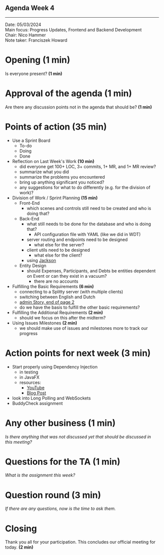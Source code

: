 ## Agenda Week 4

---

Date:           05/03/2024\
Main focus:     Progress Updates, Frontend and Backend Development\
Chair:          Nico Hammer\
Note taker:     Franciszek Howard

# Opening **(1 min)**
Is everyone present? **(1 min)**

# Approval of the agenda **(1 min)**
Are there any discussion points not in the agenda that should be? **(1 min)**

# Points of action **(35 min)**
- Use a Sprint Board
  - To-do
  - Doing
  - Done
- Reflection on Last Week's Work **(10 min)**
  - did everyone get 100+ LOC, 3+ commits, 1+ MR, and 1+ MR review?
  - summarize what you did
  - summarize the problems you encountered
  - bring up anything significant you noticed?
  - any suggestions for what to do differently (e.g. for the division of work)?
- Division of Work / Sprint Planning **(15 min)**
  - Front-End
    - which scenes and controls still need to be created and who is doing that?
  - Back-End
    - what still needs to be done for the database and who is doing that?
      - API configuration file with YAML (like we did in WDT)
    - server routing and endpoints need to be designed
      - what else for the server?
    - client utils need to be designed
      - what else for the client?
    - using [Jackson](https://github.com/FasterXML/jackson)
  - Entity Design
    - should Expenses, Participants, and Debts be entities dependent on Event or can they exist in a vacuum?
      - there are no accounts
- Fulfilling the Basic Requirements **(6 min)**
  - connecting to a Splitty server (with multiple clients)
  - switching between English and Dutch
  - [admin Story, end of page 2](https://brightspace.tudelft.nl/d2l/le/content/595286/viewContent/3613575/View)
  - do we have the basis to fulfill the other basic requirements?
- Fulfilling the Additional Requirements **(2 min)**
  - should we focus on this after the midterm?
- Using Issues Milestones **(2 min)**
  - we should make use of issues and milestones more to track our progress

# Action points for next week **(3 min)**
- Start properly using Dependency Injection
  - in testing
  - in JavaFX
  - resources:
    - [YouTube](https://youtu.be/J1f5b4vcxCQ?si=59_gfyAmJGi2VQPy)
    - [Blog Post](https://www.jamesshore.com/v2/blog/2006/dependency-injection-demystified)
- look into Long Polling and WebSockets
- BuddyCheck assignment

# Any other business **(1 min)**
*Is there anything that was not discussed yet that should be discussed in this meeting?*

# Questions for the TA **(1 min)**
*What is the assignment this week?*

# Question round **(3 min)**
*If there are any questions, now is the time to ask them.*

# Closing
Thank you all for your participation. This concludes our official meeting for today. **(2 min)**
